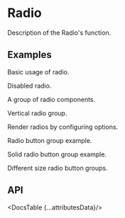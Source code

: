# Radio

Description of the Radio's function.

## Examples


<Example
  id="demo-basic"
  title="Basic"
  demoComponent="{Basic}"
  demoCode="{BasicCode}">
  <p slot="description">
  Basic usage of radio.
  </p>
</Example>

<Example
  id="demo-basic"
  title="Disabled"
  demoComponent="{Disabled}"
  demoCode="{DisabledCode}">
  <p slot="description">
  Disabled radio.
  </p>
</Example>

<Example
  id="demo-basic"
  title="Radio Group"
  demoComponent="{Group}"
  demoCode="{GroupCode}">
  <p slot="description">
  A group of radio components.
  </p>
</Example>

<Example
  id="demo-basic"
  title="Vertical Radio Group"
  demoComponent="{VerticalGroup}"
  demoCode="{VerticalGroupCode}">
  <p slot="description">
    Vertical radio group.
  </p>
</Example>

<Example
  id="demo-basic"
  title="Radio Group With Options"
  demoComponent="{OptionsGroup}"
  demoCode="{OptionsGroupCode}">
  <p slot="description">
    Render radios by configuring options.
  </p>
</Example>

<Example
  id="demo-basic"
  title="Radio Button Group"
  demoComponent="{RadioButtonGroup}"
  demoCode="{RadioButtonGroupCode}">
  <p slot="description">
   Radio button group example.
  </p>
</Example>

<Example
  id="demo-basic"
  title="Solid Button Group"
  demoComponent="{SolidButtonGroup}"
  demoCode="{SolidButtonGroupCode}">
  <p slot="description">
   Solid radio button group example.
  </p>
</Example>

<Example
  id="demo-basic"
  title="Size"
  demoComponent="{SizeRadioGroup}"
  demoCode="{SizeRadioGroupCode}">
  <p slot="description">
   Different size radio button groups.
  </p>
</Example>

## API

<DocsTable {...attributesData}/>

<script>
  import Example from 'docs/src/components/Example.svelte'

  import Basic from './demos/basic.demo.svelte'
  import BasicCode from './demos/basic.demo.txt'
  
  import Disabled from './demos/disabled.demo.svelte'
  import DisabledCode from './demos/disabled.demo.txt'
  
  import Group from './demos/group.demo.svelte'
  import GroupCode from './demos/group.demo.txt'

  import VerticalGroup from './demos/verticalGroup.demo.svelte'
  import VerticalGroupCode from './demos/verticalGroup.demo.txt'

  import OptionsGroup from './demos/options.demo.svelte'
  import OptionsGroupCode from './demos/options.demo.txt'

  import RadioButtonGroup from './demos/radioButton.demo.svelte'
  import RadioButtonGroupCode from './demos/radioButton.demo.txt'
  
  import SolidButtonGroup from './demos/solidButton.demo.svelte'
  import SolidButtonGroupCode from './demos/solidButton.demo.txt'
  
  import SizeRadioGroup from './demos/radioGroupSize.demo.svelte'
  import SizeRadioGroupCode from './demos/radioGroupSize.demo.txt'

  import DocsTable from 'docs/src/components/DocsTable.svelte'
  const attributesData = {
    title: 'Attributes',
    columns: ['Property', 'Description', 'Type', 'Default'],
    data: [
      {
        property: 'test',
        description: 'test description',
        type: 'String',
        default: 'test'
      }
    ]
  }
</script>
